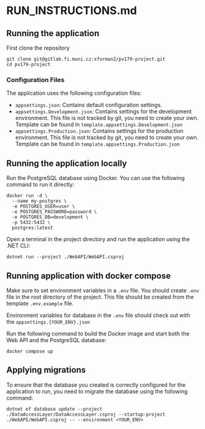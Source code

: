# RUN_INSTRUCTIONS.md


## Running the application

First clone the repository
```
git clone git@gitlab.fi.muni.cz:xforman2/pv179-project.git
cd pv179-project
```


### Configuration Files

The application uses the following configuration files:

- `appsettings.json`: Contains default configuration settings.
- `appsettings.Development.json`: Contains settings for the development environment. This file is not tracked by git, you need to create your own. Template can be found in `template.appsettings.Development.json`
- `appsettings.Production.json`: Contains settings for the production environment. This file is not tracked by git, you need to create your own. Template can be found in `template.appsettings.Production.json`


## Running the application locally

Run the PostgreSQL database using Docker. You can use the following command to run it directly:

```
docker run -d \
  --name my-postgres \
  -e POSTGRES_USER=user \
  -e POSTGRES_PASSWORD=password \
  -e POSTGRES_DB=development \
  -p 5432:5432 \
  postgres:latest
```

Open a terminal in the project directory and run the application using the .NET CLI:

```
dotnet run --project ./WebAPI/WebAPI.csproj
```


## Running application with docker compose


Make sure to set environment variables in a `.env` file.
You should create `.env` file in the root directory of the project. This file should be created from the template `.env.example` file.

Environment variables for database in the `.env` file should check out with the `appsettings.{YOUR_ENV}.json`

Run the following command to build the Docker image and start both the Web API and the PostgreSQL database:

```
docker compose up
```

## Applying migrations

To ensure that the database you created is correctly configured for the application to run, you need to migrate the database using the following command:

```
dotnet ef database update --project ./DataAccessLayer/DataAccessLayer.csproj --startup-project ./WebAPI/WebAPI.csproj -- --environment <YOUR_ENV>
```



